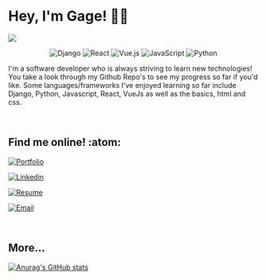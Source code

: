 # Hey, I'm Gage! :technologist:
<img src="https://gagelieble.com/static/portfolio_app/githubfiles/GithubCoverwhite.svg">

<div align="center">
  
![Django](https://img.shields.io/badge/django-%23323330.svg?style=for-the-badge&logo=django&logoColor=white)
![React](https://img.shields.io/badge/react-%23323330.svg?style=for-the-badge&logo=react&logoColor=%2361DAFB)
![Vue.js](https://img.shields.io/badge/vuejs-%23323330.svg?style=for-the-badge&logo=vuedotjs&logoColor=%234FC08D)
![JavaScript](https://img.shields.io/badge/javascript-%23323330.svg?style=for-the-badge&logo=javascript&logoColor=%23F7DF1E)
![Python](https://img.shields.io/badge/python-%23323330?style=for-the-badge&logo=python&logoColor=4584b6)
  
</div>

I'm a software developer who is always striving to learn new technologies! You take a look through my Github Repo's to see my progress so far if you'd like. Some languages/frameworks I've enjoyed learning so far include Django, Python, Javascript, React, VueJs as well as the basics, html and css.

<br>

## Find me online! :atom:

[![Portfolio]][Port_Link]

[Port_Link]: https://www.gagelieble.com/

<!--  -->

[![Linkedin]][Linkedin_Link]

[Linkedin_Link]: https://www.linkedin.com/in/gage-lieble/

<!--  -->

[![Resume]][Resume_Link]

[Resume_Link]: https://www.gagelieble.com/static/portfolio/imgs/GageLiebleSoftwareResume.pdf

<!--  -->

[![Email]][Email_Link]

[Email_Link]: mailto:gagelieble@gmail.com

<!--  -->

<br>

## More...
[![Anurag's GitHub stats](https://github-readme-stats.vercel.app/api?username=Gage-Lieble&theme=vue)](https://github.com/anuraghazra/github-readme-stats)






[Portfolio]: https://img.shields.io/badge/Portfolio-88CC88?style=for-the-badge&logoColor=white&logo=WindowsTerminal

[Linkedin]: https://img.shields.io/badge/Linkedin-88CC88?style=for-the-badge&logoColor=white&logo=Linkedin

[Resume]: https://img.shields.io/badge/Resume-88CC88?style=for-the-badge&logoColor=white&logo=ReadMe

[Email]: https://img.shields.io/badge/gagelieble@gmail.com-88CC88?style=for-the-badge&logoColor=white&logo=Mail.Ru
